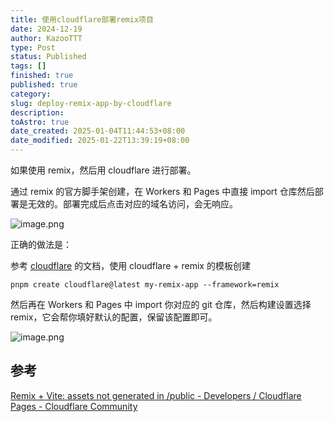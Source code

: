 ```yaml
---
title: 使用cloudflare部署remix项目
date: 2024-12-19
author: KazooTTT
type: Post
status: Published
tags: []
finished: true
published: true
category: 
slug: deploy-remix-app-by-cloudflare
description: 
toAstro: true
date_created: 2025-01-04T11:44:53+08:00
date_modified: 2025-01-22T13:39:19+08:00
---
```


如果使用 remix，然后用 cloudflare 进行部署。

通过 remix 的官方脚手架创建，在 Workers 和 Pages 中直接 import 仓库然后部署是无效的。部署完成后点击对应的域名访问，会无响应。

![image.png](https://pictures.kazoottt.top/2024/12/20241219-1d0058a3ba6bd4c0ac6ebda427dc0cdc.png)

正确的做法是：

参考 [cloudflare](<[Remix · Cloudflare Pages docs](https://developers.cloudflare.com/pages/framework-guides/deploy-a-remix-site/)>) 的文档，使用 cloudflare + remix 的模板创建

``` shell
pnpm create cloudflare@latest my-remix-app --framework=remix
```

然后再在 Workers 和 Pages 中 import 你对应的 git 仓库，然后构建设置选择 remix，它会帮你填好默认的配置，保留该配置即可。

![image.png](https://pictures.kazoottt.top/2024/12/20241219-d5b37df23d2adfaf0e24d0436d26405c.png)

## 参考

[Remix + Vite: assets not generated in /public - Developers / Cloudflare Pages - Cloudflare Community](https://community.cloudflare.com/t/remix-vite-assets-not-generated-in-public/633692)
